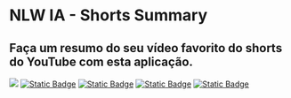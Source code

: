 # NLW IA - Shorts Summary

## Faça um resumo do seu vídeo favorito do shorts do YouTube com esta aplicação.

<img src="https://img.shields.io/static/v1?label=NLW IA&message=Rocketseat&color=7159c1&style=for-the-badge&logo=ghost"/>
<a href=""><img alt="Static Badge" src="https://img.shields.io/badge/HTML5%20-%20a?style=for-the-badge&logo=html5&color=2d3436"></a>
<a href=""><img alt="Static Badge" src="https://img.shields.io/badge/CSS3%20-%20a?style=for-the-badge&logo=css3&logoColor=%231572B6&color=2d3436"></a>
<a href=""><img alt="Static Badge" src="https://img.shields.io/badge/JS%20-%20a?style=for-the-badge&logo=javascript&logoColor=%23F7DF1E&color=2d3436"></a>
<a href=""><img alt="Static Badge" src="https://img.shields.io/badge/NodeJs%20-%20a?style=for-the-badge&logo=node.js&logoColor=%23339933&color=2d3436"></a>
